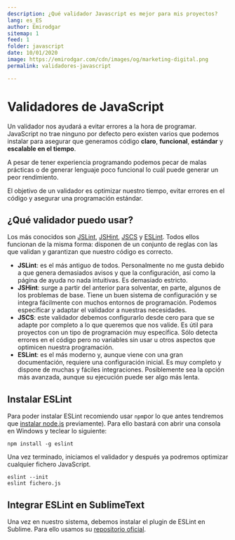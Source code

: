 ```yaml
---
description: ¿Qué validador Javascript es mejor para mis proyectos?
lang: es_ES
author: Emirodgar
sitemap: 1
feed: 1
folder: javascript
date: 10/01/2020
image: https://emirodgar.com/cdn/images/og/marketing-digital.png
permalink: validadores-javascript

---
```


# Validadores de JavaScript

Un validador nos ayudará a evitar errores a la hora de programar. JavaScript no trae ninguno por defecto pero existen varios que podemos instalar para asegurar que generamos código **claro**, **funcional**, **estándar** y **escalable en el tiempo**.

A pesar de tener experiencia programando podemos pecar de malas prácticas o de generar lenguaje poco funcional lo cuál puede generar un peor rendimiento. 

El objetivo de un validador es optimizar nuestro tiempo, evitar errores en el código y asegurar una programación estándar.

## ¿Qué validador puedo usar?

Los más conocidos son [JSLint](http://www.jslint.com/), [JSHint](http://jshint.com/), [JSCS](http://jscs.info/) y [ESLint](http://eslint.org/). Todos ellos funcionan de la misma forma: disponen de un conjunto de reglas con las que validan y garantizan que nuestro código es correcto.

- **JSLint**: es el más antiguo de todos. Personalmente no me gusta debido a que genera demasiados avisos y que la configuración, así como la página de ayuda no nada intuitivas. Es demasiado estricto.
- **JSHint**: surge a partir del anterior para solventar, en parte, algunos de los problemas de base. Tiene un buen sistema de configuración y se integra fácilmente con muchos entornos de programación. Podemos especificar y adaptar el validador a nuestras necesidades. 
- **JSCS**: este validador debemos configurarlo desde cero para que se adapte por completo a lo que queremos que nos valide. Es útil para proyectos con un tipo de programación muy específica. Sólo detecta errores en el código pero no variables sin usar u otros aspectos que optimicen nuestra programación.
- **ESLint**: es el más moderno y, aunque viene con una gran documentación, requiere una configuración inicial. Es muy completo y dispone de muchas y fáciles integraciones. Posiblemente sea la opción más avanzada, aunque su ejecución puede ser algo más lenta.

## Instalar ESLint

Para poder instalar ESLint recomiendo usar `npm`por lo que antes tendremos que [instalar node.js](https://nodejs.org/en/) previamente).   Para ello bastará con abrir una consola en Windows y teclear lo siguiente:

```
npm install -g eslint
```

Una vez terminado, iniciamos el validador y después ya podremos optimizar cualquier fichero JavaScript.

```
eslint --init
eslint fichero.js
```

## Integrar ESLint en SublimeText

Una vez en nuestro sistema, debemos instalar el plugin de ESLint en Sublime. Para ello usamos su [repositorio oficial](https://packagecontrol.io/packages/ESLint).


<!--stackedit_data:
eyJoaXN0b3J5IjpbMTYxMjk0NDY0MCwtMTIxNjgxMTY4Niw5NT
EzMzcxMjIsMTE3Njk5OTU4XX0=
-->